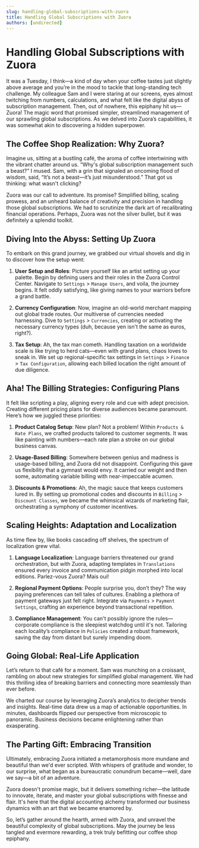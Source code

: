 ```yaml
---
slug: handling-global-subscriptions-with-zuora
title: Handling Global Subscriptions with Zuora
authors: [undirected]
---
```



# Handling Global Subscriptions with Zuora

It was a Tuesday, I think—a kind of day when your coffee tastes just slightly above average and you’re in the mood to tackle that long-standing tech challenge. My colleague Sam and I were staring at our screens, eyes almost twitching from numbers, calculations, and what felt like the digital abyss of subscription management. Then, out of nowhere, this epiphany hit us—Zuora! The magic word that promised simpler, streamlined management of our sprawling global subscriptions. As we delved into Zuora’s capabilities, it was somewhat akin to discovering a hidden superpower.

## The Coffee Shop Realization: Why Zuora?

Imagine us, sitting at a bustling café, the aroma of coffee intertwining with the vibrant chatter around us. “Why's global subscription management such a beast?” I mused. Sam, with a grin that signaled an oncoming flood of wisdom, said, “It’s not a beast—it’s just misunderstood.” That got us thinking: what wasn't clicking? 

Zuora was our call to adventure. Its promise? Simplified billing, scaling prowess, and an unheard balance of creativity and precision in handling those global subscriptions. We had to scrutinize the dark art of recalibrating financial operations. Perhaps, Zuora was not the silver bullet, but it was definitely a splendid toolkit.

## Diving Into the Abyss: Setting Up Zuora

To embark on this grand journey, we grabbed our virtual shovels and dig in to discover how the setup went:

1. **User Setup and Roles**: Picture yourself like an artist setting up your palette. Begin by defining users and their roles in the Zuora Control Center. Navigate to `Settings` > `Manage Users`, and voila, the journey begins. It felt oddly satisfying, like giving names to your warriors before a grand battle.

2. **Currency Configuration**: Now, imagine an old-world merchant mapping out global trade routes. Our multiverse of currencies needed harnessing. Dive to `Settings` > `Currencies`, creating or activating the necessary currency types (duh, because yen isn't the same as euros, right?).

3. **Tax Setup**: Ah, the tax man cometh. Handling taxation on a worldwide scale is like trying to herd cats—even with grand plans, chaos loves to sneak in. We set up regional-specific tax settings in `Settings` > `Finance` > `Tax Configuration`, allowing each billed location the right amount of due diligence.

## Aha! The Billing Strategies: Configuring Plans

It felt like scripting a play, aligning every role and cue with adept precision. Creating different pricing plans for diverse audiences became paramount. Here’s how we juggled these priorities:

1. **Product Catalog Setup**: New plan? Not a problem! Within `Products & Rate Plans`, we crafted products tailored to customer segments. It was like painting with numbers—each rate plan a stroke on our global business canvas.

2. **Usage-Based Billing**: Somewhere between genius and madness is usage-based billing, and Zuora did not disappoint. Configuring this gave us flexibility that a gymnast would envy. It carried our weight and then some, automating variable billing with near-impeccable acumen.

3. **Discounts & Promotions**: Ah, the magic sauce that keeps customers lured in. By setting up promotional codes and discounts in `Billing` > `Discount Classes`, we became the whimsical wizards of marketing flair, orchestrating a symphony of customer incentives.

## Scaling Heights: Adaptation and Localization

As time flew by, like books cascading off shelves, the spectrum of localization grew vital.

1. **Language Localization**: Language barriers threatened our grand orchestration, but with Zuora, adapting templates in `Translations` ensured every invoice and communication pidgin morphed into local editions. Parlez-vous Zuora? Mais oui!

2. **Regional Payment Options**: People surprise you, don’t they? The way paying preferences can tell tales of cultures. Enabling a plethora of payment gateways just felt right. Integrate via `Payments` > `Payment Settings`, crafting an experience beyond transactional repetition.

3. **Compliance Management**: You can't possibly ignore the rules—corporate compliance is the sleepiest watchdog until it's not. Tailoring each locality’s compliance in `Policies` created a robust framework, saving the day from distant but surely impending doom.

## Going Global: Real-Life Application

Let’s return to that café for a moment. Sam was munching on a croissant, rambling on about new strategies for simplified global management. We had this thrilling idea of breaking barriers and connecting more seamlessly than ever before. 

We charted our course by leveraging Zuora’s analytics to decipher trends and insights. Real-time data drew us a map of actionable opportunities. In minutes, dashboards flipped our perspective from microscopic to panoramic. Business decisions became enlightening rather than exasperating.

## The Parting Gift: Embracing Transition

Ultimately, embracing Zuora initiated a metamorphosis more mundane and beautiful than we'd ever scripted. With whispers of gratitude and wonder, to our surprise, what began as a bureaucratic conundrum became—well, dare we say—a bit of an adventure.

Zuora doesn't promise magic, but it delivers something richer—the latitude to innovate, iterate, and master your global subscriptions with finesse and flair. It's here that the digital accounting alchemy transformed our business dynamics with an art that we became enamored by.

So, let’s gather around the hearth, armed with Zuora, and unravel the beautiful complexity of global subscriptions. May the journey be less tangled and evermore rewarding, a trek truly befitting our coffee shop epiphany.